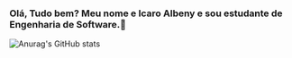 ### Olá, Tudo bem? Meu nome e Icaro Albeny e sou estudante de Engenharia de Software.👋
![Anurag's GitHub stats](https://github-readme-stats.vercel.app/api?username=icaroalbeny&theme=dark&show_icons=true)
<!--
**IcaroAlbeny/IcaroAlbeny** is a ✨ _special_ ✨ repository because its `README.md` (this file) appears on your GitHub profile.

Here are some ideas to get you started:

- 🔭 I’m currently working on ...
- 🌱 I’m currently learning ...
- 👯 I’m looking to collaborate on ...
- 🤔 I’m looking for help with ...
- 💬 Ask me about ...
- 📫 How to reach me: ...
- 😄 Pronouns: ...
- ⚡ Fun fact: ...
-->
